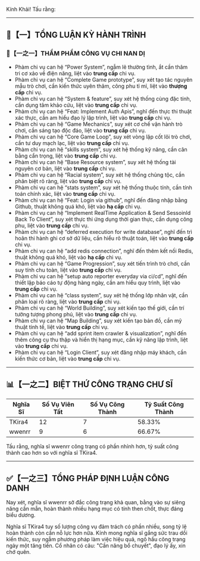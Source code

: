 Kính Khải! Tấu rằng:

---

## 🧾【一】TỔNG LUẬN KỲ HÀNH TRÌNH

### 🧠【一之一】THẨM PHẨM CÔNG VỤ CHI NAN DỊ

- Phàm chi vụ can hệ “Power System”, ngẫm lẽ thường tình, ắt cần thâm tri cơ xảo về điện năng, liệt vào **trung cấp** chi vụ.
- Phàm chi vụ can hệ “Complete Game prototype”, suy xét tạo tác nguyên mẫu trò chơi, cần kiến thức uyên thâm, công phu tỉ mỉ, liệt vào **thượng cấp** chi vụ.
- Phàm chi vụ can hệ “System & feature”, suy xét hệ thống cùng đặc tính, cần dụng tâm khảo cứu, liệt vào **trung cấp** chi vụ.
- Phàm chi vụ can hệ “Feat: Implement Auth Apis”, nghĩ đến thực thi thuật xác thực, cần am hiểu đạo lý lập trình, liệt vào **trung cấp** chi vụ.
- Phàm chi vụ can hệ “Game Mechanics”, suy xét cơ chế vận hành trò chơi, cần sáng tạo độc đáo, liệt vào **trung cấp** chi vụ.
- Phàm chi vụ can hệ “Core Game Loop”, suy xét vòng lặp cốt lõi trò chơi, cần tư duy mạch lạc, liệt vào **trung cấp** chi vụ.
- Phàm chi vụ can hệ “skills system”, suy xét hệ thống kỹ năng, cần cân bằng cẩn trọng, liệt vào **trung cấp** chi vụ.
- Phàm chi vụ can hệ “Base Resource system”, suy xét hệ thống tài nguyên cơ bản, liệt vào **trung cấp** chi vụ.
- Phàm chi vụ can hệ “Racial system”, suy xét hệ thống chủng tộc, cần phân biệt rõ ràng, liệt vào **trung cấp** chi vụ.
- Phàm chi vụ can hệ “stats system”, suy xét hệ thống thuộc tính, cần tính toán chính xác, liệt vào **trung cấp** chi vụ.
- Phàm chi vụ can hệ “Feat: Login via github”, nghĩ đến đăng nhập bằng Github, thuật không quá khó, liệt vào **hạ cấp** chi vụ.
- Phàm chi vụ can hệ “Implement RealTime Application & Send SessoinId Back To Client”, suy xét thực thi ứng dụng thời gian thực, cần dụng công phu, liệt vào **trung cấp** chi vụ.
- Phàm chi vụ can hệ “deferred execution for write database”, nghĩ đến trì hoãn thi hành ghi cơ sở dữ liệu, cần hiểu rõ thuật toán, liệt vào **trung cấp** chi vụ.
- Phàm chi vụ can hệ “add redis connection”, nghĩ đến thêm kết nối Redis, thuật không quá khó, liệt vào **hạ cấp** chi vụ.
- Phàm chi vụ can hệ “Game Progression”, suy xét tiến trình trò chơi, cần suy tính chu toàn, liệt vào **trung cấp** chi vụ.
- Phàm chi vụ can hệ “setup auto reporter everyday via ci/cd”, nghĩ đến thiết lập báo cáo tự động hàng ngày, cần am hiểu quy trình, liệt vào **trung cấp** chi vụ.
- Phàm chi vụ can hệ “class system”, suy xét hệ thống lớp nhân vật, cần phân loại rõ ràng, liệt vào **trung cấp** chi vụ.
- Phàm chi vụ can hệ “World Building”, suy xét kiến tạo thế giới, cần trí tưởng tượng phong phú, liệt vào **trung cấp** chi vụ.
- Phàm chi vụ can hệ “Map Building”, suy xét kiến tạo bản đồ, cần mỹ thuật tinh tế, liệt vào **trung cấp** chi vụ.
- Phàm chi vụ can hệ “add sprint item crawler & visualization”, nghĩ đến thêm công cụ thu thập và hiển thị hạng mục, cần kỹ năng lập trình, liệt vào **trung cấp** chi vụ.
- Phàm chi vụ can hệ “Login Client”, suy xét đăng nhập máy khách, cần kiến thức cơ bản, liệt vào **trung cấp** chi vụ.

---

## 📊【一之二】BIỆT THỨ CÔNG TRẠNG CHƯ SĨ

| Nghĩa Sĩ    | Số Vụ Viên Tất | Số Vụ Công Thành | Tỷ Suất Công Thành |
| --------- | ---------- | ---------- | ---------- |
| TKira4    | 12          | 7          | 58.33%     |
| wwenrr    | 9          | 6          | 66.67%     |

Tấu rằng, nghĩa sĩ wwenrr công trạng có phần nhỉnh hơn, tỷ suất công thành cao hơn so với nghĩa sĩ TKira4.

---

## ✅【一之三】TỔNG PHÁP ĐỊNH LUẬN CÔNG DANH

Nay xét, nghĩa sĩ wwenrr sở đắc công trạng khả quan, bằng vào sự siêng năng cần mẫn, hoàn thành nhiều hạng mục có tính then chốt, thực đáng biểu dương.

Nghĩa sĩ TKira4 tuy số lượng công vụ đảm trách có phần nhiều, song tỷ lệ hoàn thành còn cần nỗ lực hơn nữa. Kính mong nghĩa sĩ gắng sức trau dồi kiến thức, suy ngẫm phương pháp làm việc hiệu quả, ngõ hầu công trạng ngày một tăng tiến. Cổ nhân có câu: "Cần năng bổ chuyết", đạo lý ấy, xin chớ quên.
